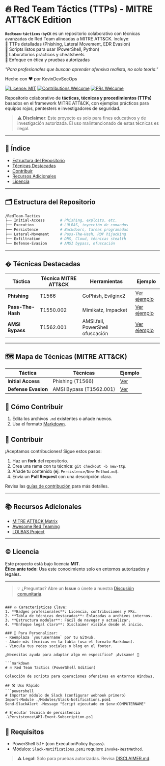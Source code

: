 # 🔥 Red Team Táctics (TTPs) - MITRE ATT&CK Edition

**`Redteam-tácticos-byCK`** es un repositorio colaborativo con técnicas avanzadas de Red Team alineadas a MITRE ATT&CK. Incluye:  
🔹 TTPs detalladas (Phishing, Lateral Movement, EDR Evasion)  
🔹 Scripts listos para usar (PowerShell, Python)  
🔹 Laboratorios prácticos y cheatsheets  
🔹 Enfoque en ética y pruebas autorizadas  

*"Para profesionales que buscan aprender ofensiva realista, no solo teoría."*  

Hecho con ❤ por KevinDevSecOps

[![License: MIT](https://img.shields.io/badge/License-MIT-red.svg)](https://opensource.org/licenses/MIT)
[![Contributions Welcome](https://img.shields.io/badge/Contributions-Welcome-brightgreen.svg)](CONTRIBUTING.md)
[![PRs Welcome](https://img.shields.io/badge/PRs-Welcome-blue.svg)](https://github.com/yourusername/RedTeam-Tactics/pulls)

Repositorio colaborativo de **tácticas, técnicas y procedimientos (TTPs)** basados en el framework MITRE ATT&CK, con ejemplos prácticos para equipos rojos, pentesters e investigadores de seguridad.

> ⚠️ **Disclaimer**: Este proyecto es solo para fines educativos y de investigación autorizada. El uso malintencionado de estas técnicas es ilegal.

---

## 📌 Índice
- [Estructura del Repositorio](#-estructura-del-repositorio)
- [Técnicas Destacadas](#-técnicas-destacadas)
- [Contribuir](#-contribuir)
- [Recursos Adicionales](#-recursos-adicionales)
- [Licencia](#-licencia)

---

## 🗂 Estructura del Repositorio
```bash
/RedTeam-Tactics
├── Initial-Access       # Phishing, exploits, etc.
├── Execution            # LOLBAS, inyección de comandos
├── Persistence          # Backdoors, tareas programadas
├── Lateral-Movement     # Pass-The-Hash, RDP hijacking
├── Exfiltration         # DNS, Cloud, técnicas stealth
└── Defense-Evasion      # AMSI bypass, ofuscación
```

---

## � Técnicas Destacadas
| Táctica               | Técnica MITRE ATT&CK | Herramientas                          | Ejemplo                          |
|-----------------------|----------------------|---------------------------------------|----------------------------------|
| **Phishing**          | T1566                | GoPhish, Evilginx2                    | [Ver ejemplo](Initial-Access/Phishing.md) |
| **Pass-The-Hash**     | T1550.002            | Mimikatz, Impacket                    | [Ver ejemplo](Lateral-Movement/Pass-The-Hash.md) |
| **AMSI Bypass**       | T1562.001            | AMSI.fail, PowerShell ofuscación      | [Ver ejemplo](Defense-Evasion/AMSI-Bypass.md) |

---
## 🗺️ Mapa de Técnicas (MITRE ATT&CK)
| Táctica              | Técnicas                              | Ejemplo                          |
|----------------------|---------------------------------------|----------------------------------|
| **Initial Access**   | Phishing (T1566)                      | [Ver](Initial-Access/Phishing.md)|
| **Defense Evasion**  | AMSI Bypass (T1562.001)               | [Ver](Defense-Evasion/AMSI-Bypass.md) |

## 🚀 Cómo Contribuir
1. Edita los archivos `.md` existentes o añade nuevos.
2. Usa el formato [Markdown](https://guides.github.com/features/mastering-markdown/).

## 🤝 Contribuir
¡Aceptamos contribuciones! Sigue estos pasos:
1. Haz un **fork** del repositorio.
2. Crea una rama con tu técnica: `git checkout -b new-ttp`.
3. Añade tu contenido (ej: `Persistence/New-Method.md`).
4. Envía un **Pull Request** con una descripción clara.

Revisa las [guías de contribución](CONTRIBUTING.md) para más detalles.

---

## 📚 Recursos Adicionales
- [MITRE ATT&CK Matrix](https://attack.mitre.org/)
- [Awesome Red Teaming](https://github.com/yeyintminthuhtut/Awesome-Red-Teaming)
- [LOLBAS Project](https://lolbas-project.github.io/)

---

## © Licencia
Este proyecto está bajo licencia **MIT**.  
**Ética ante todo**: Usa este conocimiento solo en entornos autorizados y legales.

---

> 💡 ¿Preguntas? Abre un **Issue** o únete a nuestra [Discusión comunitaria](https://github.com/yourusername/RedTeam-Tactics/discussions).
```

### 🔥 Características Clave:
1. **Badges profesionales**: Licencia, contribuciones y PRs.
2. **Tabla de técnicas destacadas**: Enlazadas a archivos internos.
3. **Estructura modular**: Fácil de navegar y actualizar.
4. **Enfoque legal claro**: Disclaimer visible desde el inicio.

### 📌 Para Personalizar:
- Reemplaza `yourusername` por tu GitHub.
- Añade más técnicas en la tabla (usa el formato Markdown).
- Vincula tus redes sociales o blog en el footer.

¿Necesitas ayuda para adaptar algo en específico? ¡Avísame! 🚀

```markdown
# 🔥 Red Team Tactics (PowerShell Edition)

Colección de scripts para operaciones ofensivas en entornos Windows.

## 🛠️ Uso Rápido
```powershell
# Importar módulo de Slack (configurar webhook primero)
Import-Module ./Modules/Slack-Notifications.psm1
Send-SlackAlert -Message "Script ejecutado en $env:COMPUTERNAME"

# Ejecutar técnica de persistencia
.\Persistence\WMI-Event-Subscription.ps1
```

## 📌 Requisitos
- PowerShell 5.1+ (con ExecutionPolicy `Bypass`).
- Módulos: `Slack-Notifications.psm1` requiere `Invoke-RestMethod`.

> ⚠️ **Legal**: Solo para pruebas autorizadas. Revisa [DISCLAIMER.md](./Legal/DISCLAIMER.md).
```
